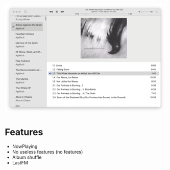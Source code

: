![Screenhot 1](Screenshots/screenshot1.png)

# Features

* NowPlaying
* No useless features (no features)
* Album shuffle
* LastFM
